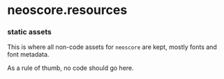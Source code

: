 # neoscore.resources

### static assets

This is where all non-code assets for `neoscore` are kept,
mostly fonts and font metadata.

As a rule of thumb, no code should go here.
